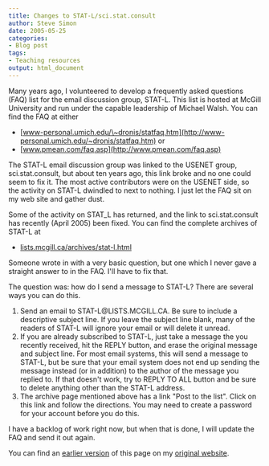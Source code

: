 ```yaml
---
title: Changes to STAT-L/sci.stat.consult
author: Steve Simon
date: 2005-05-25
categories:
- Blog post
tags:
- Teaching resources
output: html_document
---
```

Many years ago, I volunteered to develop a frequently asked questions
(FAQ) list for the email discussion group, STAT-L. This list is hosted
at McGill University and run under the capable leadership of Michael
Walsh. You can find the FAQ at either

-   [www-personal.umich.edu/\~dronis/statfaq.htm](http://www-personal.umich.edu/~dronis/statfaq.htm)
    or
-   [www.pmean.com/faq.asp](http://www.pmean.com/faq.asp)

The STAT-L email discussion group was linked to the USENET group,
sci.stat.consult, but about ten years ago, this link broke and no one
could seem to fix it. The most active contributors were on the USENET
side, so the activity on STAT-L dwindled to next to nothing. I just let
the FAQ sit on my web site and gather dust.

Some of the activity on STAT\_L has returned, and the link to
sci.stat.consult has recently (April 2005) been fixed. You can find the
complete archives of STAT-L at

-   [lists.mcgill.ca/archives/stat-l.html](http://lists.mcgill.ca/archives/stat-l.html)

Someone wrote in with a very basic question, but one which I never gave
a straight answer to in the FAQ. I\'ll have to fix that.

The question was: how do I send a message to STAT-L? There are several
ways you can do this.

1.  Send an email to STAT-L\@LISTS.MCGILL.CA. Be sure to include a
    descriptive subject line. If you leave the subject line blank, many
    of the readers of STAT-L will ignore your email or will delete it
    unread.
2.  If you are already subscribed to STAT-L, just take a message the you
    recently received, hit the REPLY button, and erase the original
    message and subject line. For most email systems, this will send a
    message to STAT-L, but be sure that your email system does not end
    up sending the message instead (or in addition) to the author of the
    message you replied to. If that doesn\'t work, try to REPLY TO ALL
    button and be sure to delete anything other than the STAT-L address.
3.  The archive page mentioned above has a link \"Post to the list\".
    Click on this link and follow the directions. You may need to create
    a password for your account before you do this.

I have a backlog of work right now, but when that is done, I will update
the FAQ and send it out again.

You can find an [earlier version][sim1] of this page on my [original website][sim2].


[sim1]: http://www.pmean.com/05/ChangesStatL.html
[sim2]: http://www.pmean.com/original_site.html
